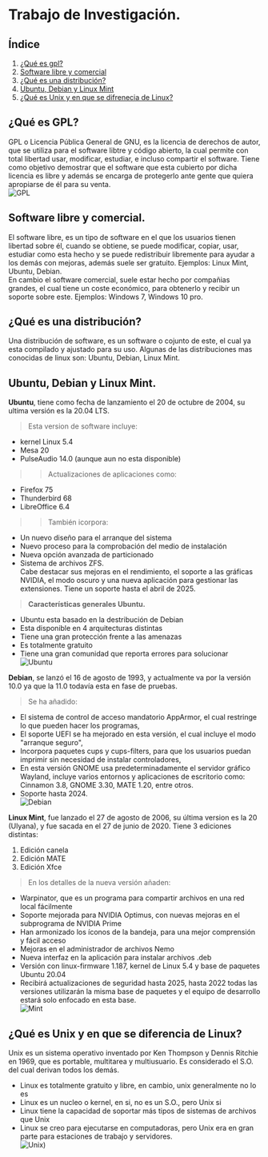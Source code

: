 # Trabajo de Investigación.
## Índice  
1. [¿Qué es gpl?](https://github.com/sergi-hub/SOR/blob/master/DOCS/Investiga.md#qu%C3%A9-es-gpl)
2. [Software libre y comercial](https://github.com/sergi-hub/SOR/blob/master/DOCS/Investiga.md#software-libre-y-comercial)
3. [¿Qué es una distribución?](https://github.com/sergi-hub/SOR/blob/master/DOCS/Investiga.md#qu%C3%A9-es-una-distribuci%C3%B3n)
4. [Ubuntu, Debian y Linux Mint](https://github.com/sergi-hub/SOR/blob/master/DOCS/Investiga.md#ubuntu-debian-y-linux-mint)
5. [¿Qué es Unix y en que se difrenecia de Linux?](https://github.com/sergi-hub/SOR/blob/master/DOCS/Investiga.md#qu%C3%A9-es-unix-y-en-que-se-diferencia-de-linux)  
## ¿Qué es GPL?
GPL o Licencia Pública General de GNU, es la licencia de derechos de autor, que se utiliza para el software libtre y código abierto, la cual permite con total libertad usar, modificar, estudiar, e incluso compartir el software. Tiene como objetivo  demostrar que el software que esta cubierto por dicha licencia es libre y además se encarga de protegerlo ante gente que quiera apropiarse de él para su venta.  
![GPL](https://user-images.githubusercontent.com/71392450/94283509-629b4c00-ff51-11ea-9fa0-9825a42f451b.png)  
## Software libre y comercial.
El software libre, es un tipo de software en el que los usuarios tienen libertad sobre él, cuando se obtiene, se puede modificar, copiar, usar, estudiar como esta hecho y se puede redistribuir libremente para ayudar a los demás con mejoras, además suele ser gratuito. Ejemplos: Linux Mint, Ubuntu, Debian.   
En cambio el software comercial, suele estar hecho por compañias grandes, el cual tiene un coste económico, para obtenerlo y recibir un soporte sobre este. Ejemplos: Windows 7, Windows 10 pro.
## ¿Qué es una distribución?
Una distribución de software, es un software o cojunto de este, el cual ya esta compilado y ajustado para su uso.
Algunas de las distribuciones mas conocidas de linux son: Ubuntu, Debian, Linux Mint.
## Ubuntu, Debian y Linux Mint.
**Ubuntu**, tiene como fecha de lanzamiento el 20 de octubre de 2004, su ultima versión es la 20.04 LTS.
>Esta version de software incluye: 
* kernel Linux 5.4
* Mesa 20
* PulseAudio 14.0 (aunque aun no esta disponible)   
>>Actualizaciones de aplicaciones como:  
* Firefox 75
* Thunderbird 68
* LibreOffice 6.4  
>>También icorpora:  
* Un nuevo diseño para el arranque del sistema
* Nuevo proceso para la comprobación del medio de instalación 
* Nueva opción avanzada de particionado 
* Sistema de archivos ZFS.  
Cabe destacar sus mejoras en el rendimiento, el soporte a las gráficas NVIDIA, el modo oscuro y una nueva aplicación para gestionar las extensiones. Tiene un soporte hasta el abril de 2025.
>**Características generales Ubuntu.**  
* Ubuntu esta basado en la destribución de Debian
* Esta disponible en 4 arquitecturas distintas
* Tiene una gran protección frente a las amenazas
* Es totalmente gratuito
* Tiene una gran comunidad que reporta errores para solucionar  
![Ubuntu](https://user-images.githubusercontent.com/71392450/94283773-bad24e00-ff51-11ea-942b-66aa031acc4b.png)  

**Debian**, se lanzó el 16 de agosto de 1993, y actualmente va por la versión 10.0 ya que la 11.0 todavía esta en fase de pruebas. 
>Se ha añadido:
* El sistema de control de acceso mandatorio AppArmor, el cual restringe lo que pueden hacer los programas,
* El soporte UEFI se ha mejorado en esta versión, el cual incluye el modo "arranque seguro",
* Incorpora paquetes cups y cups-filters, para que los usuarios puedan imprimir sin necesidad de instalar controladores,
* En esta versión GNOME usa predeterminadamente el servidor gráfico Wayland, incluye  varios entornos y aplicaciones de escritorio como: Cinnamon 3.8, GNOME 3.30, MATE 1.20, entre otros.
* Soporte hasta 2024.  
![Debian](https://user-images.githubusercontent.com/71392450/94284025-1c92b800-ff52-11ea-9fed-00325ef16a5f.png)  

**Linux Mint**, fue lanzado el 27 de agosto de 2006, su última version es la 20 (Ulyana), y fue sacada en el 27 de junio de 2020. Tiene 3 ediciones distintas: 
1. Edición canela
2. Edición MATE
3. Edición Xfce  
>En los detalles de la nueva versión añaden:
* Warpinator, que es un programa para compartir archivos en una red local fácilmente
* Soporte mejorada para NVIDIA Optimus, con nuevas mejoras en el subprograma de NVIDIA Prime
* Han armonizado los íconos de la bandeja, para una mejor comprensión y fácil acceso
* Mejoras en el administrador de archivos Nemo
* Nueva interfaz en la aplicación para instalar archivos .deb
* Versión con linux-firmware 1.187, kernel de Linux 5.4 y base de paquetes Ubuntu 20.04
* Recibirá actualizaciones de seguridad hasta 2025, hasta 2022 todas las versiones utilizarán la misma base de paquetes y el equipo de desarrollo estará solo enfocado en esta base.  
![Mint](https://user-images.githubusercontent.com/71392450/94285177-a68f5080-ff53-11ea-8ae3-ef725621b08d.jpg)

## ¿Qué es Unix y en que se diferencia de Linux?
Unix es un sistema operativo inventado por Ken Thompson y Dennis Ritchie en 1969, que es portable, multitarea y multiusuario. Es considerado el S.O. del cual derivan todos los demás.
* Linux es totalmente gratuito y libre, en cambio, unix generalmente no lo es
* Linux es un nucleo o kernel, en si, no es un S.O., pero Unix si
* Linux tiene la capacidad de soportar más tipos de sistemas de archivos que Unix
* Linux se creo para ejecutarse en computadoras, pero Unix era en gran parte para estaciones de trabajo y servidores.  
![Unix)](https://user-images.githubusercontent.com/71392450/94285477-fc63f880-ff53-11ea-85e4-927376968a67.jpg)
